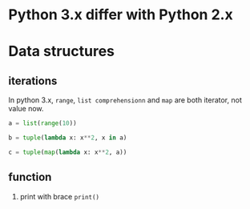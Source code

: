 Python 3.x differ with Python 2.x
=================================

# Data structures

## iterations

In python 3.x, `range`, `list comprehensionn` and `map` are both iterator, not value now.

```python
a = list(range(10))

b = tuple(lambda x: x**2, x in a)

c = tuple(map(lambda x: x**2, a))
```

## function

1. print with brace `print()`
